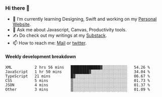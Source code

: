 ### Hi there 👋

- 🌱 I’m currently learning Designing, Swift and working on my [Personal Website](https://kvaishak.com/).
- 💬 Ask me about Javascript, Canvas,  Productivity tools. 
- :writing_hand: Do check out my writings at my [Substack](https://kvaishak.substack.com/).
- 📫 How to reach me: [Mail](mailto:vaishak.kaippanchery@gmail.com) or [twitter](https://twitter.com/kvaishack).


#### Weekly development breakdown

<!--START_SECTION:waka-->

```text
XML          2 hrs 56 mins   █████████████▓░░░░░░░░░░░   54.26 %
JavaScript   1 hr 50 mins    ████████▓░░░░░░░░░░░░░░░░   34.04 %
TypeScript   21 mins         █▓░░░░░░░░░░░░░░░░░░░░░░░   06.67 %
CSS          5 mins          ▒░░░░░░░░░░░░░░░░░░░░░░░░   01.73 %
JSON         4 mins          ▒░░░░░░░░░░░░░░░░░░░░░░░░   01.37 %
Other        3 mins          ▒░░░░░░░░░░░░░░░░░░░░░░░░   01.09 %
```

<!--END_SECTION:waka-->
